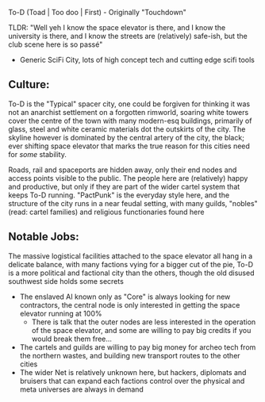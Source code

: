 To-D (Toad | Too doo | First) - Originally "Touchdown"

TLDR: "Well yeh I know the space elevator is there, and I know the university is there, and I know the streets are (relatively) safe-ish, but the club scene here is so passé"

- Generic SciFi City, lots of high concept tech and cutting edge scifi tools

## Culture: 

To-D is the "Typical" spacer city, one could be forgiven for thinking it was not an anarchist settlement on a forgotten rimworld, soaring white towers cover the centre of the town with many modern-esq buildings, primarily of glass, steel and white ceramic materials dot the outskirts of the city. The skyline however is dominated by the central artery of the city, the black; ever shifting space elevator that marks the true reason for this cities need for *some* stability. 

Roads, rail and spaceports are hidden away, only their end nodes and access points visible to the public. The people here are (relatively) happy and productive, but only if they are part of the wider cartel system that keeps To-D running. "PactPunk" is the everyday style here, and the structure of the city runs in a near feudal setting, with many guilds, "nobles" (read: cartel families) and religious functionaries found here

## Notable Jobs:

The massive logistical facilities attached to the space elevator all hang in a delicate balance, with many factions vying for a bigger cut of the pie, To-D is a more political and factional city than the others, though the old disused southwest side holds some secrets
- The enslaved AI known only as "Core" is always looking for new contractors, the central node is only interested in getting the space elevator running at 100%
	- There is talk that the outer nodes are less interested in the operation of the space elevator, and some are willing to pay big credits if you would break them free...
- The cartels and guilds are willing to pay big money for archeo tech from the northern wastes, and building new transport routes to the other cities
- The wider Net is relatively unknown here, but hackers, diplomats and bruisers that can expand each factions control over the physical and meta universes are always in demand